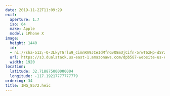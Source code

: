 ```yaml
---
date: 2019-11-22T11:09:29
exif:
  aperture: 1.7
  iso: 64
  make: Apple
  model: iPhone X
image:
  height: 1440
  id:
  - ni://sha-512;-Q-3LkyTGrlu9_CimnRA9JCeIdMfnGvO8mUjCifn-5rwT6zHp-dSYZgkmJg89NRcUt8ZvFRTcIVxP3w0KhF8ng
  url: https://s3.dualstack.us-east-1.amazonaws.com/dpb587-website-us-east-1/asset/gallery/2019-san-diego/5acf0f65-e02e-812f-f7f3-0fb173150f39~1920.jpg
  width: 1920
location:
  latitude: 32.718875000000004
  longitude: -117.19217777777779
ordering: 34
title: IMG_8572.heic
---
```

